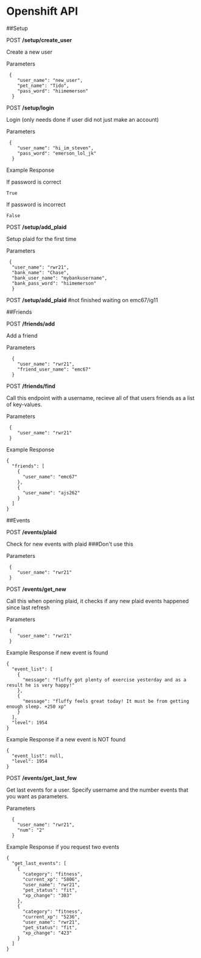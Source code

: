 # Openshift API

##Setup

POST **/setup/create_user**  

Create a new user


Parameters  
 
```
 {
    "user_name": "new_user",  
    "pet_name": "Tido",  
    "pass_word": "hiimemerson"  
  }  
```

POST **/setup/login**  

Login (only needs done if user did not just make an account) 


Parameters  
 
```
 {
    "user_name": "hi_im_steven",  
    "pass_word": "emerson_lol_jk"  
  }  
 ```
 
Example Response

If password is correct   
```
True
```

If password is incorrect   
```
False
```

POST **/setup/add_plaid**  

Setup plaid for the first time  

Parameters  

```
 {  
  "user_name": "rwr21",
  "bank_name": "Chase",  
  "bank_user_name": "mybankusername",     
  "bank_pass_word": "hiimemerson"  
  }  
```


POST **/setup/add_plaid**  #not finished waiting on emc67/ig11




##Friends

POST **/friends/add**

Add a friend

Parameters  


```
  {  
    "user_name": "rwr21",  
    "friend_user_name": "emc67" 
  }  
```

POST **/friends/find**   

Call this endpoint with a username, recieve all of that users friends as a list of key-values.

Parameters  


```
 {  
    "user_name": "rwr21"  
 }  
```

Example Response

```
{
  "friends": [
    {
      "user_name": "emc67"
    },
    {
      "user_name": "ajs262"
    }
  ]
}
``` 

##Events

POST **/events/plaid**   

Check for new events with plaid ###Don't use this

Parameters  

```
 {  
    "user_name": "rwr21"  
 }  
```

POST **/events/get_new**   

Call this when opening plaid, it checks if any new plaid events happened since last refresh

Parameters  

```
 {  
    "user_name": "rwr21"  
 }  
```

Example Response  if new event is found

```
{
  "event_list": [
    {
      "message": "fluffy got plenty of exercise yesterday and as a result he is very happy!"
    },
    {
      "message": "fluffy feels great today! It must be from getting enough sleep. +250 xp"
    }
  ],
  "level": 1954
}
```


Example Response if a new event is NOT found 
```
{
  "event_list": null,
  "level": 1954
}
```

POST **/events/get_last_few**

Get last events for a user. Specify username and the number events that you want as parameters. 

Parameters 
```
  {  
    "user_name": "rwr21",  
    "num": "2" 
  }  
  ```


Example Response if you request two events

```
{
  "get_last_events": [
    {
      "category": "fitness",
      "current_xp": "5806",
      "user_name": "rwr21",
      "pet_status": "fit",
      "xp_change": "303"
    },
    {
      "category": "fitness",
      "current_xp": "5236",
      "user_name": "rwr21",
      "pet_status": "fit",
      "xp_change": "423"
    }
  ]
}
```









